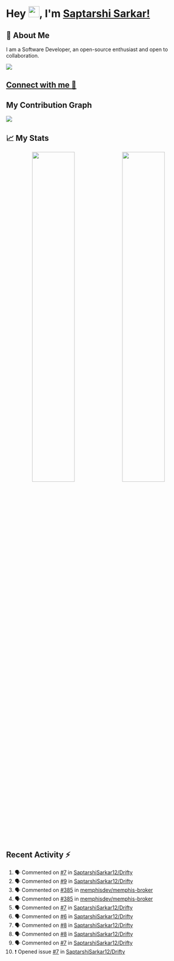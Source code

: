 # Hey <img src="https://github.com/TheDudeThatCode/TheDudeThatCode/blob/master/Assets/Hi.gif" width="30">, I'm [Saptarshi Sarkar!](https://bio.link/saptarshi) 

## 🚀 About Me
I am a Software Developer, an open-source enthusiast and open to collaboration.

![](https://visitor-badge.laobi.icu/badge?page_id=saptarshisarkar12.saptarshisarkar12)

## [Connect with me 💬](https://bio.link/saptarshi) 

## My Contribution Graph 
<img src="https://activity-graph.herokuapp.com/graph?username=SaptarshiSarkar12&bg_color=0f2d3d&color=1cadfb&line=1cadfb&point=1cadfb&area=true&hide_border=true">

## 📈 My Stats
<p align="center">	
  <img width="48%" src="https://github-readme-stats.vercel.app/api?username=saptarshisarkar12&show_icons=true&theme=tokyonight" />
  <img width="48%" src="https://github-readme-streak-stats.herokuapp.com/?user=saptarshisarkar12&theme=tokyonight" />
</p>

## Recent Activity :zap:
<!--START_SECTION:activity-->
1. 🗣 Commented on [#7](https://github.com/SaptarshiSarkar12/Drifty/issues/7) in [SaptarshiSarkar12/Drifty](https://github.com/SaptarshiSarkar12/Drifty)
2. 🗣 Commented on [#9](https://github.com/SaptarshiSarkar12/Drifty/issues/9) in [SaptarshiSarkar12/Drifty](https://github.com/SaptarshiSarkar12/Drifty)
3. 🗣 Commented on [#385](https://github.com/memphisdev/memphis-broker/issues/385) in [memphisdev/memphis-broker](https://github.com/memphisdev/memphis-broker)
4. 🗣 Commented on [#385](https://github.com/memphisdev/memphis-broker/issues/385) in [memphisdev/memphis-broker](https://github.com/memphisdev/memphis-broker)
5. 🗣 Commented on [#7](https://github.com/SaptarshiSarkar12/Drifty/issues/7) in [SaptarshiSarkar12/Drifty](https://github.com/SaptarshiSarkar12/Drifty)
6. 🗣 Commented on [#6](https://github.com/SaptarshiSarkar12/Drifty/issues/6) in [SaptarshiSarkar12/Drifty](https://github.com/SaptarshiSarkar12/Drifty)
7. 🗣 Commented on [#8](https://github.com/SaptarshiSarkar12/Drifty/issues/8) in [SaptarshiSarkar12/Drifty](https://github.com/SaptarshiSarkar12/Drifty)
8. 🗣 Commented on [#8](https://github.com/SaptarshiSarkar12/Drifty/issues/8) in [SaptarshiSarkar12/Drifty](https://github.com/SaptarshiSarkar12/Drifty)
9. 🗣 Commented on [#7](https://github.com/SaptarshiSarkar12/Drifty/issues/7) in [SaptarshiSarkar12/Drifty](https://github.com/SaptarshiSarkar12/Drifty)
10. ❗️ Opened issue [#7](https://github.com/SaptarshiSarkar12/Drifty/issues/7) in [SaptarshiSarkar12/Drifty](https://github.com/SaptarshiSarkar12/Drifty)
<!--END_SECTION:activity-->
